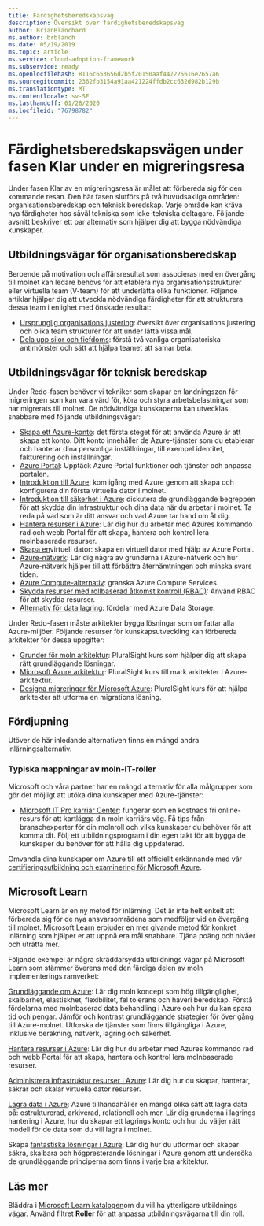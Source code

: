 ```yaml
---
title: Färdighetsberedskapsväg
description: Översikt över färdighetsberedskapsväg
author: BrianBlanchard
ms.author: brblanch
ms.date: 05/19/2019
ms.topic: article
ms.service: cloud-adoption-framework
ms.subservice: ready
ms.openlocfilehash: 8116c653656d2b5f20150aaf447225616e2657a6
ms.sourcegitcommit: 2362fb3154a91aa421224ffdb2cc632d982b129b
ms.translationtype: MT
ms.contentlocale: sv-SE
ms.lasthandoff: 01/28/2020
ms.locfileid: "76798782"
---
```

# <a name="skills-readiness-path-during-the-ready-phase-of-a-migration-journey"></a>Färdighetsberedskapsvägen under fasen Klar under en migreringsresa

Under fasen Klar av en migreringsresa är målet att förbereda sig för den kommande resan. Den här fasen slutförs på två huvudsakliga områden: organisationsberedskap och teknisk beredskap. Varje område kan kräva nya färdigheter hos såväl tekniska som icke-tekniska deltagare. Följande avsnitt beskriver ett par alternativ som hjälper dig att bygga nödvändiga kunskaper.

## <a name="organizational-readiness-learning-paths"></a>Utbildningsvägar för organisationsberedskap

Beroende på motivation och affärsresultat som associeras med en övergång till molnet kan ledare behövs för att etablera nya organisationsstrukturer eller virtuella team (V-team) för att underlätta olika funktioner. Följande artiklar hjälper dig att utveckla nödvändiga färdigheter för att strukturera dessa team i enlighet med önskade resultat:

- [Ursprunglig organisations justering](./index.md): översikt över organisations justering och olika team strukturer för att under lätta vissa mål.
- [Dela upp silor och fiefdoms](../organize/fiefdoms-silos.md): förstå två vanliga organisatoriska antimönster och sätt att hjälpa teamet att samar beta.

## <a name="environmental-technical-readiness-learning-paths"></a>Utbildningsvägar för teknisk beredskap

Under Redo-fasen behöver vi tekniker som skapar en landningszon för migreringen som kan vara värd för, köra och styra arbetsbelastningar som har migrerats till molnet. De nödvändiga kunskaperna kan utvecklas snabbare med följande utbildningsvägar:

- [Skapa ett Azure-konto](https://docs.microsoft.com/learn/modules/create-an-azure-account): det första steget för att använda Azure är att skapa ett konto. Ditt konto innehåller de Azure-tjänster som du etablerar och hanterar dina personliga inställningar, till exempel identitet, fakturering och inställningar.
- [Azure Portal](https://docs.microsoft.com/learn/modules/tour-azure-portal): Upptäck Azure Portal funktioner och tjänster och anpassa portalen.
- [Introduktion till Azure](https://docs.microsoft.com/learn/modules/welcome-to-azure): kom igång med Azure genom att skapa och konfigurera din första virtuella dator i molnet.
- [Introduktion till säkerhet i Azure](https://docs.microsoft.com/learn/modules/intro-to-security-in-azure): diskutera de grundläggande begreppen för att skydda din infrastruktur och dina data när du arbetar i molnet. Ta reda på vad som är ditt ansvar och vad Azure tar hand om åt dig.
- [Hantera resurser i Azure](https://docs.microsoft.com/learn/paths/manage-resources-in-azure): Lär dig hur du arbetar med Azures kommando rad och webb Portal för att skapa, hantera och kontrol lera molnbaserade resurser.
- [Skapa en](https://docs.microsoft.com/learn/modules/create-windows-virtual-machine-in-azure)virtuell dator: skapa en virtuell dator med hjälp av Azure Portal.
- [Azure-nätverk](https://docs.microsoft.com/learn/modules/intro-to-azure-networking): Lär dig några av grunderna i Azure-nätverk och hur Azure-nätverk hjälper till att förbättra återhämtningen och minska svars tiden.
- [Azure Compute-alternativ](https://docs.microsoft.com/learn/modules/intro-to-azure-compute): granska Azure Compute Services.
- [Skydda resurser med rollbaserad åtkomst kontroll (RBAC)](https://docs.microsoft.com/learn/modules/secure-azure-resources-with-rbac): Använd RBAC för att skydda resurser.
- [Alternativ för data lagring](https://docs.microsoft.com/learn/modules/intro-to-data-in-azure/index): fördelar med Azure Data Storage.

Under Redo-fasen måste arkitekter bygga lösningar som omfattar alla Azure-miljöer. Följande resurser för kunskapsutveckling kan förbereda arkitekter för dessa uppgifter:

- [Grunder för moln arkitektur](https://app.pluralsight.com/library/courses/cloud-architecture-foundations): PluralSight kurs som hjälper dig att skapa rätt grundläggande lösningar.
- [Microsoft Azure arkitektur](https://app.pluralsight.com/library/courses/cloud-architecture-foundations): PluralSight kurs till mark arkitekter i Azure-arkitektur.
- [Designa migreringar för Microsoft Azure](https://app.pluralsight.com/library/courses/cloud-architecture-foundations): PluralSight kurs för att hjälpa arkitekter att utforma en migrations lösning.

## <a name="deeper-skills-exploration"></a>Fördjupning

Utöver de här inledande alternativen finns en mängd andra inlärningsalternativ.

### <a name="typical-mappings-of-cloud-it-roles"></a>Typiska mappningar av moln-IT-roller

Microsoft och våra partner har en mängd alternativ för alla målgrupper som gör det möjligt att utöka dina kunskaper med Azure-tjänster:

- [Microsoft IT Pro karriär Center](https://www.microsoft.com/itpro): fungerar som en kostnads fri online-resurs för att kartlägga din moln karriärs väg. Få tips från branschexperter för din molnroll och vilka kunskaper du behöver för att komma dit. Följ ett utbildningsprogram i din egen takt för att bygga de kunskaper du behöver för att hålla dig uppdaterad.

Omvandla dina kunskaper om Azure till ett officiellt erkännande med vår [certifieringsutbildning och examinering för Microsoft Azure](https://www.microsoft.com/learning/azure-certification.aspx).

## <a name="microsoft-learn"></a>Microsoft Learn

Microsoft Learn är en ny metod för inlärning. Det är inte helt enkelt att förbereda sig för de nya ansvarsområdena som medföljer vid en övergång till molnet. Microsoft Learn erbjuder en mer givande metod för konkret inlärning som hjälper er att uppnå era mål snabbare. Tjäna poäng och nivåer och uträtta mer.

Följande exempel är några skräddarsydda utbildnings vägar på Microsoft Learn som stämmer överens med den färdiga delen av moln implementerings ramverket:

[Grundläggande om Azure](https://docs.microsoft.com/learn/paths/azure-for-the-data-engineer): Lär dig moln koncept som hög tillgänglighet, skalbarhet, elastiskhet, flexibilitet, fel tolerans och haveri beredskap.  Förstå fördelarna med molnbaserad data behandling i Azure och hur du kan spara tid och pengar. Jämför och kontrast grundläggande strategier för över gång till Azure-molnet. Utforska de tjänster som finns tillgängliga i Azure, inklusive beräkning, nätverk, lagring och säkerhet.

[Hantera resurser i Azure](https://docs.microsoft.com/learn/paths/azure-for-the-data-engineer): Lär dig hur du arbetar med Azures kommando rad och webb Portal för att skapa, hantera och kontrol lera molnbaserade resurser.

[Administrera infrastruktur resurser i Azure](https://docs.microsoft.com/learn/paths/administer-infrastructure-resources-in-azure): Lär dig hur du skapar, hanterar, säkrar och skalar virtuella dator resurser.

[Lagra data i Azure](https://docs.microsoft.com/learn/paths/store-data-in-azure): Azure tillhandahåller en mängd olika sätt att lagra data på: ostrukturerad, arkiverad, relationell och mer. Lär dig grunderna i lagrings hantering i Azure, hur du skapar ett lagrings konto och hur du väljer rätt modell för de data som du vill lagra i molnet.

Skapa [fantastiska lösningar i Azure](https://docs.microsoft.com/learn/paths/architect-great-solutions-in-azure): Lär dig hur du utformar och skapar säkra, skalbara och högpresterande lösningar i Azure genom att undersöka de grundläggande principerna som finns i varje bra arkitektur.

## <a name="learn-more"></a>Läs mer

Bläddra i [Microsoft Learn katalogen](https://docs.microsoft.com/learn/browse)om du vill ha ytterligare utbildnings vägar. Använd filtret **Roller** för att anpassa utbildningsvägarna till din roll.
